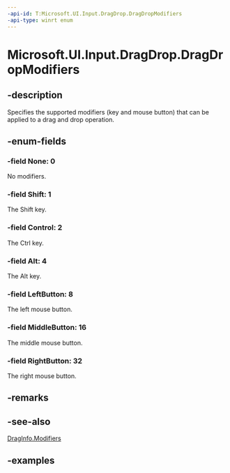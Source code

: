 ```yaml
---
-api-id: T:Microsoft.UI.Input.DragDrop.DragDropModifiers
-api-type: winrt enum
---
```


# Microsoft.UI.Input.DragDrop.DragDropModifiers

<!--
public enum DragDropModifiers
-->

## -description

Specifies the supported modifiers (key and mouse button) that can be applied to a drag and drop operation.

## -enum-fields

### -field None: 0

No modifiers.

### -field Shift: 1

The Shift key.

### -field Control: 2

The Ctrl key.

### -field Alt: 4

The Alt key.

### -field LeftButton: 8

The left mouse button.

### -field MiddleButton: 16

The middle mouse button.

### -field RightButton: 32

The right mouse button.

## -remarks

## -see-also

[DragInfo.Modifiers](draginfo_modifiers.md)

## -examples
